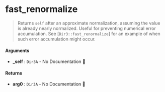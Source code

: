 # fast\_renormalize

>  Returns `self` after an approximate normalization, assuming the value is already nearly normalized.
>  Useful for preventing numerical error accumulation.
>  See [`Dir3::fast_renormalize`] for an example of when such error accumulation might occur.

#### Arguments

- **\_self** : `Dir3A` \- No Documentation 🚧

#### Returns

- **arg0** : `Dir3A` \- No Documentation 🚧